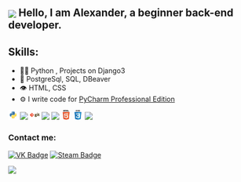 ## <img align='center' src="https://github.com/TheDudeThatCode/TheDudeThatCode/blob/master/Assets/Hi.gif" width="29px"> Hello, I am Alexander, a beginner back-end developer.
## Skills:
- 👨‍💻 Python , Projects on Django3
- 💽 PostgreSql, SQL, DBeaver
- 👁️ HTML, CSS
- ⚙️ I write code for  [PyCharm Professional Edition](https://www.jetbrains.com/pycharm/)


<code><img height="20" src="https://raw.githubusercontent.com/github/explore/80688e429a7d4ef2fca1e82350fe8e3517d3494d/topics/python/python.png"></code>
<code><img height="20" src="https://yt3.ggpht.com/a/AATXAJx4z2EHXiCY_jSH3GfNjUieSqbc-VpUm97xGQ=s900-c-k-c0xffffffff-no-rj-mo"></code>
<code><img height="20" src="https://raw.githubusercontent.com/github/explore/80688e429a7d4ef2fca1e82350fe8e3517d3494d/topics/git/git.png"></code>
<code><img height="20" src="https://unimys.com/wp-content/uploads/2020/09/img_5f5256933a018.png"></code>
<code><img height="20" src="https://img.youtube.com/vi/0x8hPMr_YFo/0.jpg"></code>
<code><img height="20" src="https://raw.githubusercontent.com/devicons/devicon/master/icons/html5/html5-original-wordmark.svg"></code>
<code><img height="20" src="https://raw.githubusercontent.com/devicons/devicon/master/icons/css3/css3-original-wordmark.svg"></code>
<code><img height="20" src="https://seeklogo.com/images/P/pycharm-logo-51B1427388-seeklogo.com.png"></code>


### Contact me:
[![VK Badge](https://img.shields.io/badge/вконтакте-%232E87FB.svg?&style=for-the-badge&logo=vk&logoColor=white)](https://vk.com/yakudzamen)
[![Steam Badge](https://img.shields.io/badge/Steam-000000?style=for-the-badge&logo=steam&logoColor=white)](https://steamcommunity.com/profiles/76561197998663564/)


<img align='left' src='https://media.giphy.com/media/bcKmIWkUMCjVm/giphy.gif' width='200"'>


<!--
✨
<code><img height="20" src="https://raw.githubusercontent.com/github/explore/80688e429a7d4ef2fca1e82350fe8e3517d3494d/topics/django/django.png"></code>
<img align="center" alt="GIF" src="https://media.giphy.com/media/hrSFdM4rg8VFpXyz2m/giphy.gif" width='200' />
 🔭 ✨ 🌱 👯 🤔 💬 📫 😄⚡ 
-->

